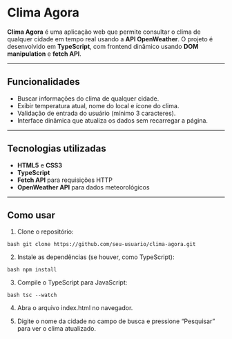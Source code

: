 # Clima Agora

**Clima Agora** é uma aplicação web que permite consultar o clima de qualquer cidade em tempo real usando a **API OpenWeather**. O projeto é desenvolvido em **TypeScript**, com frontend dinâmico usando **DOM manipulation** e **fetch API**.

---

## Funcionalidades

- Buscar informações do clima de qualquer cidade.
- Exibir temperatura atual, nome do local e ícone do clima.
- Validação de entrada do usuário (mínimo 3 caracteres).
- Interface dinâmica que atualiza os dados sem recarregar a página.

---

## Tecnologias utilizadas

- **HTML5** e **CSS3**  
- **TypeScript**  
- **Fetch API** para requisições HTTP  
- **OpenWeather API** para dados meteorológicos

---

## Como usar

1. Clone o repositório:

```bash git clone https://github.com/seu-usuario/clima-agora.git```

2. Instale as dependências (se houver, como TypeScript):

```bash npm install```

3. Compile o TypeScript para JavaScript:

```bash tsc --watch```

4. Abra o arquivo index.html no navegador.

5. Digite o nome da cidade no campo de busca e pressione “Pesquisar” para ver o clima atualizado.